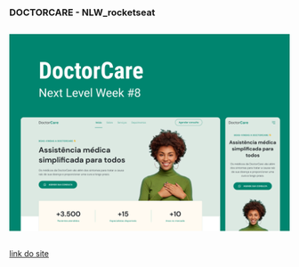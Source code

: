 ### DOCTORCARE - NLW_rocketseat

##

<img src="./assets/DoctorCare-capa.png" alt="capa do projeto doctorcare">

##

<a href="https://lucassantosgomes.github.io/doctorcare_2.0">link do site</a>

